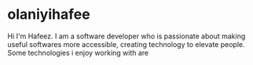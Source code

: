 # olaniyihafee

Hi I'm Hafeez. I am a software developer who is passionate about making useful softwares more accessible, creating technology to elevate people.
Some technologies i enjoy working with are 
